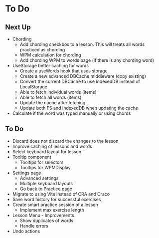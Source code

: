 # To Do

## Next Up

- Chording
  - Add chording checkbox to a lesson. This will treats all words practiced as chording
  - WPM calculation for chording
  - Add chording WPM to words page (if there is any chording word)
- UseStorage better caching for words
  - Create a useWords hook that uses storage
  - Create a new advanced DBCache middleware (copy existing)
  - Convert the current DBCache to use IndexedDB instead of LocalStorage
  - Able to fetch individual words (items)
  - Able to fetch all words (items)
  - Update the cache after fetching
  - Update both FS and IndexedDB when updating the cache
- Calculate if the word was typed manually or using chords

## To Do

- Discard does not discard the changes to the lesson
- Improve caching of lessons and words
- Select keyboard layout for lesson
- Tooltip component
  - Tooltips for selectors
  - Tooltips for WPMDisplay
- Settings page
  - Advanced settings
  - Multiple keyboard layouts
  - Go back to Practice page
- Migrate to using Vite instead of CRA and Craco
- Save word history for successful exercises
- Create smart practice session of a lesson
  - Implement max exercise length
- Lesson Menu - Improvements
  - Show duplicates of words
  - Handle errors
- Undo actions
